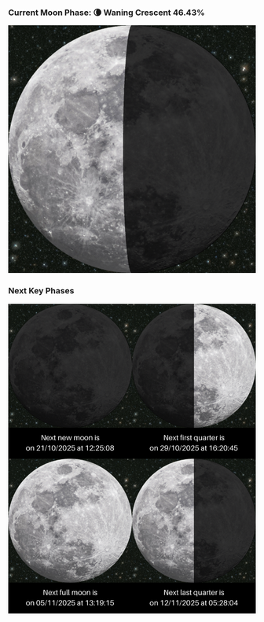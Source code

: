### Current Moon Phase: 🌘 Waning Crescent 46.43%
![Moon Phase](moonphase.png)
### Next Key Phases
![Gallery](gallery.png)